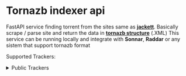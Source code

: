 # Tornazb indexer api

FastAPI service finding torrent from the sites same as **[jackett](https://github.com/Jackett/Jackett)**.
Basically scrape / parse site and return the data in **[tornazb structure](https://torznab.github.io/spec-1.3-draft/torznab/Specification-v1.3.html#torznab-api-specification)**  (.XML) 
This service can be running locally and integrate with **Sonnar**,  **Raddar** or any sistem that support tornazb format

Supported Trackers:

<details>
    <summary>Public Trackers</summary>
        * [TorrentGalaxy - TGX](https://torrentgalaxy.one/)
</details>